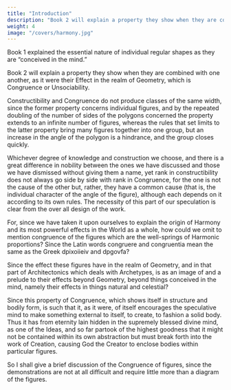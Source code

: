 ```yaml
---
title: "Introduction" 
description: "Book 2 will explain a property they show when they are combined with one another, as it were their Effect in the realm of Geometry, which is Congruence or Unsociability"
weight: 4
image: "/covers/harmony.jpg"
---
```



Book 1 explained the essential nature of individual regular shapes as they are “conceived in the mind.” 

Book 2 will explain a property they show when they are combined with one another, as it were their Effect in the realm of Geometry, which is Congruence or Unsociability. 

Constructibility and Congruence do not produce classes of the same width, since the former property concerns individual figures, and by the repeated doubling of the number of sides of the polygons concerned the property extends to an infinite number of figures, whereas the rules that set limits to the latter property bring many figures together into one group, but an increase in the angle of the polygon is a hindrance, and the group closes quickly. 

Whichever degree of knowledge and construction we choose, and there is a great difference in nobility between the ones we have discussed and those we have dismissed without giving them a name, yet rank in constructibility does not always go side by side with rank in Congruence, for the one is not the cause of the other but, rather, they have a common cause (that is, the individual character of the angle of the figure), although each depends on it according to its own rules. The necessity
of this part of our speculation is clear from the over all design of the work. 

For, since we have taken it upon ourselves to explain the origin of Harmony and its most powerful effects in the World as a whole, how could we omit to mention congruence of the figures which are the well-springs of Harmonic proportions? Since the Latin words congruere and congruentia mean the same as the Greek dpixoiieiv and dpgovfa? 

Since the effect these figures have in the realm of Geometry, and in that part of Architectonics which deals with Archetypes, is as an image of and a prelude to their effects beyond Geometry, beyond things conceived in the mind, namely their effects in things natural and celestial? 

Since this property of Congruence, which shows itself in structure and bodily form, is such that it, as it were, of itself encourages the speculative mind to make something external to itself, to create, to fashion a solid body. Thus it has from eternity lain hidden in the supremely blessed divine mind, as one of the Ideas, and so far partook of the highest goodness that it might not be contained within its own abstraction but must break forth into the work of Creation, causing God the Creator to enclose bodies within particular figures. 

So I shall give a brief discussion of the Congruence of figures, since the demonstrations are not at all difficult and require little more than a diagram of the figures.